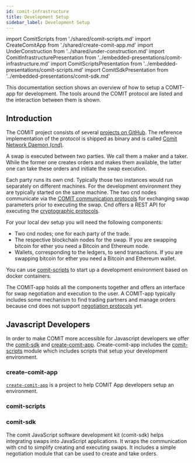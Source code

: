 ```yaml
---
id: comit-infrastructure
title: Development Setup
sidebar_label: Development Setup
---
```


import ComitScripts from './shared/comit-scripts.md'
import CreateComitApp from './shared/create-comit-app.md'
import UnderConstruction from '../shared/under-construction.md'
import ComitInfrastructurePresentation from '../embedded-presentations/comit-infrastructure.md'
import ComitScriptsPresentation from '../embedded-presentations/comit-scripts.md'
import ComitSdkPresentation from '../embedded-presentations/comit-sdk.md'

This documentation section shows an overview of how to setup a COMIT-app for development.
The tools around the COMIT protocol are listed and the interaction between them is shown.

## Introduction

The COMIT project consists of several [projects on GitHub](../comit-protocol/comit-projects.md).
The reference implementation of the protocol is shipped as binary and is called [Comit Network Daemon (cnd)](../comit-protocol/comit-protocol-stack.md#comit-network-daemon-cnd).

A swap is executed between two parties. We call them a maker and a taker.
While the former one creates orders and makes them available, the latter one can take these orders and initiate the swap execution.

Each party runs its own cnd.
Typically those two instances would run separately on different machines.
For the development environment they are typically started on the same machine.
The two cnd nodes communicate via the [COMIT communication protocols](../comit-protocol/comit-protocol-stack.md#comit-communication-protocols) for exchanging swap parameters prior to executing the swap. 
Cnd offers a REST API for executing the [cryptographic protocols](../comit-protocol/comit-protocol-stack.md#comit-cryptographic-protocols).

For your local dev setup you will need the following components:

* Two cnd nodes; one for each party of the trade.
* The respective blockchain nodes for the swap. If you are swapping bitcoin for ether you need a Bitcoin and Ethereum node.
* Wallets, corresponding to the ledgers, to send transactions. If you are swapping bitcoin for ether you need a Bitcoin and Ethereum wallet.

You can use [comit-scripts](#comit-scripts) to start up a development environment based on docker containers.

The COMIT-app holds all the components together and offers an interface for swap negotiation and execution to the user.
A COMIT-app typically includes some mechanism to find trading partners and manage orders because cnd does not support [negotiation protocols](../comit-protocol/comit-protocol-stack.md#comit-negotiation-protocols) yet.

<ComitInfrastructurePresentation />

## Javascript Developers

In order to make COMIT more accessible for Javascript developers we offer the [comit-sdk](#comit-js-sdk) and [create-comit-app](#create-comit-app).
Create-comit-app includes the [comit-scripts](#comit-scripts) module which includes scripts that setup your development environment.

### create-comit-app

[`create-comit-app`](https://github.com/comit-network/create-comit-app/) is a project to help COMIT App developers setup an environment.

<CreateComitApp />

### comit-scripts

<ComitScriptsPresentation />

<ComitScripts />

### comit-sdk

<UnderConstruction />

The comit  JavaScript software development kit  (comit-sdk) helps integrating swaps into JavaScript applications.
It wraps the communication with cnd to simplify creating and executing swaps.
It includes a simple negotiation module that can be used to create and take orders.

<ComitSdkPresentation />



